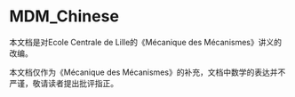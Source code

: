 # MDM_Chinese
本文档是对Ecole Centrale de Lille的《Mécanique des Mécanismes》讲义的改编。

本文档仅作为《Mécanique des Mécanismes》的补充，文档中数学的表达并不严谨，敬请读者提出批评指正。
